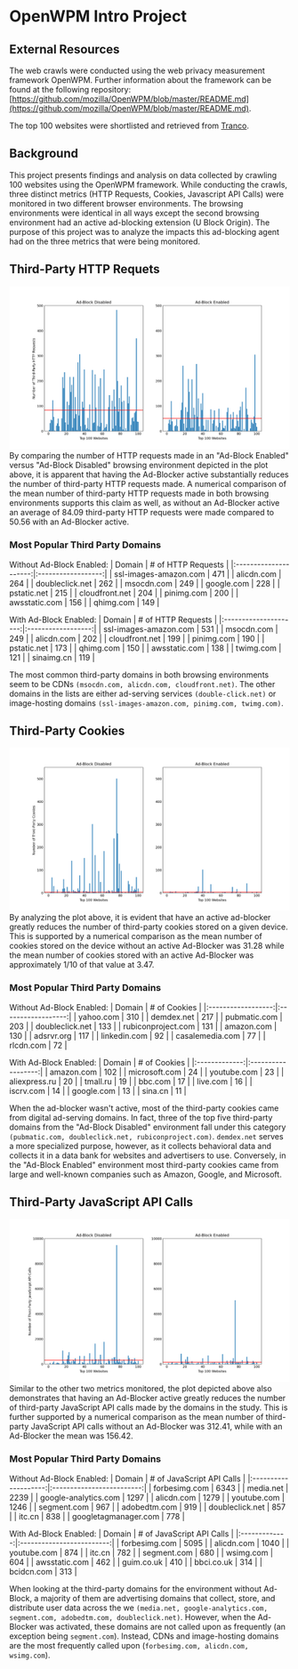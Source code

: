 # OpenWPM Intro Project
## External Resources
The web crawls were conducted using the web privacy measurement framework OpenWPM. Further information about the framework can be found at the following repository: [https://github.com/mozilla/OpenWPM/blob/master/README.md](https://github.com/mozilla/OpenWPM/blob/master/README.md).

The top 100 websites were shortlisted and retrieved from [Tranco](https://tranco-list.eu/download_daily/56JN).
## Background
This project presents findings and analysis on data collected by crawling 100 websites using the OpenWPM framework. While conducting the crawls, three distinct metrics (HTTP Requests, Cookies, Javascript API Calls) were monitored in two different browser environments. The browsing environments were identical in all ways except the second browsing environment had an active ad-blocking extension (U Block Origin). The purpose of this project was to analyze the impacts this ad-blocking agent had on the three metrics that were being monitored.

## Third-Party HTTP Requets
![](Plots/http_plot.png)
By comparing the number of HTTP requests made in an "Ad-Block Enabled" versus "Ad-Block Disabled" browsing environment depicted in the plot above, it is apparent that having the Ad-Blocker active substantially reduces the number of third-party HTTP requests made. A numerical comparison of the mean number of third-party HTTP requests made in both browsing environments supports this claim as well, as without an Ad-Blocker active an average of 84.09 third-party HTTP requests were made compared to 50.56 with an Ad-Blocker active.

### Most Popular Third Party Domains
Without Ad-Block Enabled:
|         Domain        | # of HTTP Requests |
|:---------------------:|:------------------:|
| ssl-images-amazon.com |         471        |
| alicdn.com            |         264        |
| doubleclick.net       |         262        |
| msocdn.com            |         249        |
| google.com            |         228        |
| pstatic.net           |         215        |
| cloudfront.net        |         204        |
| pinimg.com            |         200        |
| awsstatic.com         |         156        |
| qhimg.com             |         149        |

With Ad-Block Enabled:
|         Domain        | # of HTTP Requests |
|:---------------------:|:------------------:|
| ssl-images-amazon.com |         531        |
| msocdn.com            |         249        |
| alicdn.com            |         202        |
| cloudfront.net        |         199        |
| pinimg.com            |         190        |
| pstatic.net           |         173        |
| qhimg.com             |         150        |
| awsstatic.com         |         138        |
| twimg.com             |         121        |
| sinaimg.cn            |         119        |

The most common third-party domains in both browsing environments seem to be CDNs `(msocdn.com, alicdn.com, cloudfront.net)`. The other domains in the lists are either ad-serving services `(double-click.net)` or image-hosting domains `(ssl-images-amazon.com, pinimg.com, twimg.com)`.

## Third-Party Cookies
![](Plots/cookie_plot.png)
By analyzing the plot above, it is evident that have an active ad-blocker greatly reduces the number of third-party cookies stored on a given device. This is supported by a numerical comparison as the mean number of cookies stored on the device without an active Ad-Blocker was 31.28 while the mean number of cookies stored with an active Ad-Blocker was approximately 1/10 of that value at 3.47. 

### Most Popular Third Party Domains
Without Ad-Block Enabled:
|       Domain       |    # of Cookies    |
|:------------------:|:------------------:|
| yahoo.com          |         310        |
| demdex.net         |         217        |
| pubmatic.com       |         203        |
| doubleclick.net    |         133        |
| rubiconproject.com |         131        |
| amazon.com         |         130        |
| adsrvr.org         |         117        |
| linkedin.com       |         92         |
| casalemedia.com    |         77         |
| rlcdn.com          |         72         |

With Ad-Block Enabled:
|     Domain    |    # of Cookies    |
|:-------------:|:------------------:|
| amazon.com    |         102        |
| microsoft.com |         24         |
| youtube.com   |         23         |
| aliexpress.ru |         20         |
| tmall.ru      |         19         |
| bbc.com       |         17         |
| live.com      |         16         |
| iscrv.com     |         14         |
| google.com    |         13         |
| sina.cn       |         11         |

When the ad-blocker wasn't active, most of the third-party cookies came from digital ad-serving domains. In fact, three of the top five third-party domains from the "Ad-Block Disabled" environment fall under this category `(pubmatic.com, doubleclick.net, rubiconproject.com)`. `demdex.net` serves a more specialized purpose, however, as it collects behavioral data and collects it in a data bank for websites and advertisers to use. Conversely, in the "Ad-Block Enabled" environment most third-party cookies came from large and well-known companies such as Amazon, Google, and Microsoft.  

## Third-Party JavaScript API Calls
![](Plots/api_plot.png)
Similar to the other two metrics monitored, the plot depicted above also demonstrates that having an Ad-Blocker active greatly reduces the number of third-party JavaScript API calls made by the domains in the study. This is further supported by a numerical comparison as the mean number of third-party JavaScript API calls without an Ad-Blocker was 312.41, while with an Ad-Blocker the mean was 156.42. 

### Most Popular Third Party Domains
Without Ad-Block Enabled:
|        Domain        | # of JavaScript API Calls |
|:--------------------:|:-------------------------:|
| forbesimg.com        |            6343           |
| media.net            |            2239           |
| google-analytics.com |            1297           |
| alicdn.com           |            1279           |
| youtube.com          |            1246           |
| segment.com          |            967            |
| adobedtm.com         |            919            |
| doubleclick.net      |            857            |
| itc.cn               |            838            |
| googletagmanager.com |            778            |

With Ad-Block Enabled:
|     Domain    | # of JavaScript API Calls |
|:-------------:|:-------------------------:|
| forbesimg.com |            5095           |
| alicdn.com    |            1040           |
| youtube.com   |            874            |
| itc.cn        |            782            |
| segment.com   |            680            |
| wsimg.com     |            604            |
| awsstatic.com |            462            |
| guim.co.uk    |            410            |
| bbci.co.uk    |            314            |
| bcidcn.com    |            313            |

When looking at the third-party domains for the environment without Ad-Block, a majority of them are advertising domains that collect, store, and distribute user data across the we `(media.net, google-analytics.com, segment.com, adobedtm.com, doubleclick.net)`. However, when the Ad-Blocker was activated, these domains are not called upon as frequently (an exception being `segment.com`). Instead, CDNs and image-hosting domains are the most frequently called upon (`forbesimg.com, alicdn.com, wsimg.com`).
